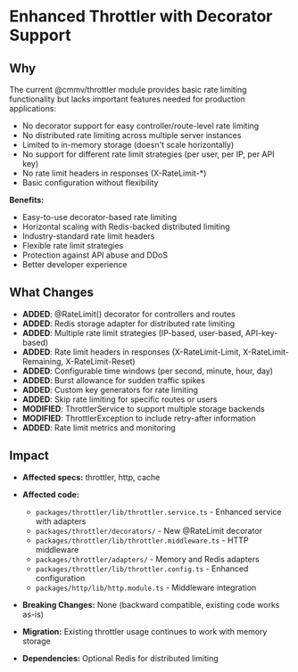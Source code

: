 # Enhanced Throttler with Decorator Support

## Why

The current @cmmv/throttler module provides basic rate limiting functionality but lacks important features needed for production applications:

- No decorator support for easy controller/route-level rate limiting
- No distributed rate limiting across multiple server instances
- Limited to in-memory storage (doesn't scale horizontally)
- No support for different rate limit strategies (per user, per IP, per API key)
- No rate limit headers in responses (X-RateLimit-*)
- Basic configuration without flexibility

**Benefits:**
- Easy-to-use decorator-based rate limiting
- Horizontal scaling with Redis-backed distributed limiting
- Industry-standard rate limit headers
- Flexible rate limit strategies
- Protection against API abuse and DDoS
- Better developer experience

## What Changes

- **ADDED**: @RateLimit() decorator for controllers and routes
- **ADDED**: Redis storage adapter for distributed rate limiting
- **ADDED**: Multiple rate limit strategies (IP-based, user-based, API-key-based)
- **ADDED**: Rate limit headers in responses (X-RateLimit-Limit, X-RateLimit-Remaining, X-RateLimit-Reset)
- **ADDED**: Configurable time windows (per second, minute, hour, day)
- **ADDED**: Burst allowance for sudden traffic spikes
- **ADDED**: Custom key generators for rate limiting
- **ADDED**: Skip rate limiting for specific routes or users
- **MODIFIED**: ThrottlerService to support multiple storage backends
- **MODIFIED**: ThrottlerException to include retry-after information
- **ADDED**: Rate limit metrics and monitoring

## Impact

- **Affected specs:** throttler, http, cache
- **Affected code:**
  - `packages/throttler/lib/throttler.service.ts` - Enhanced service with adapters
  - `packages/throttler/decorators/` - New @RateLimit decorator
  - `packages/throttler/lib/throttler.middleware.ts` - HTTP middleware
  - `packages/throttler/adapters/` - Memory and Redis adapters
  - `packages/throttler/lib/throttler.config.ts` - Enhanced configuration
  - `packages/http/lib/http.module.ts` - Middleware integration

- **Breaking Changes:** None (backward compatible, existing code works as-is)
- **Migration:** Existing throttler usage continues to work with memory storage
- **Dependencies:** Optional Redis for distributed limiting

